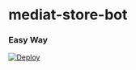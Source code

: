 # mediat-store-bot
### Easy Way
[![Deploy](https://www.herokucdn.com/deploy/button.svg)](https://heroku.com/deploy?template=https://github.com/swahili2/media-store-bot)

